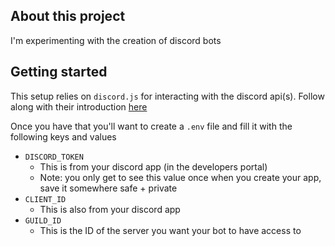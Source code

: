 ## About this project
I'm experimenting with the creation of discord bots

## Getting started
This setup relies on `discord.js` for interacting with the discord api(s). Follow along with their introduction [here](https://discordjs.guide/#before-you-begin)

Once you have that you'll want to create a `.env` file and fill it with the following keys and values
- `DISCORD_TOKEN`
  - This is from your discord app (in the developers portal)
  - Note: you only get to see this value once when you create your app, save it somewhere safe + private
- `CLIENT_ID`
  - This is also from your discord app
- `GUILD_ID`
  - This is the ID of the server you want your bot to have access to
